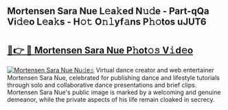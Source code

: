 ## Mortensen Sara Nue L𝚎a𝚔ed N𝚞𝚍e - Part-qQa Vi𝚍𝚎o L𝚎a𝚔s - H𝚘𝚝 O𝚗𝚕yf𝚊ns P𝚑𝚘tos uJUT6

# <h2><a href="http://kff3hi.oniu.top/?m=Mortensen+Sara+Nue">🔗👉 🔴 Mortensen Sara Nue P𝚑ot𝚘𝚜 V𝚒d𝚎o</a></h2>

[![Mortensen Sara Nue Nu𝚍e𝚜](https://i.imgur.com/0qMVB7G.gif)](http://kff3hi.oniu.top/?m=Mortensen+Sara+Nue)
Virtual dance creator and web entertainer Mortensen Sara Nue, celebrated for publishing dance and lifestyle tutorials through solo and collaborative dance presentations and brief clips. Mortensen Sara Nue's public image is marked by a welcoming and genuine demeanor, while the private aspects of his life remain cloaked in secrecy.  
